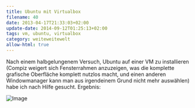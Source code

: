 ```yaml
---
title: Ubuntu mit Virtualbox
filename: 40
date: 2013-04-17T21:33:03+02:00
update-date: 2014-09-12T01:25:13+02:00
tags: vm, ubuntu, virtualbox
category: weiteweitewelt
allow-html: true
---
```


<p>Nach einem halbgelungenem Versuch, Ubuntu auf einer VM zu installieren (Compiz weigert sich Fensterrahmen anzuzeigen, was die komplette grafische Oberfläche komplett nutzlos macht, und einen anderen Windowmanager kann man aus irgendeinem Grund nicht mehr auswählen) habe ich nach Hilfe gesucht. Ergebnis:</p>

<p><img src="/hosted_files/7/download" alt="Image"></p>


